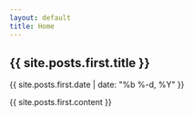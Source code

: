 ```yaml
---
layout: default
title: Home
---
```

<h2>{{ site.posts.first.title }}</h2>
<p>{{ site.posts.first.date | date: "%b %-d, %Y" }}</p>

{{ site.posts.first.content }}